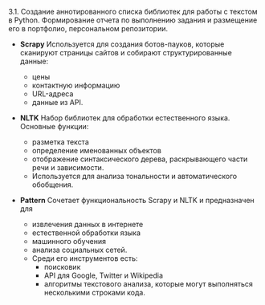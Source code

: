 3.1. Создание аннотированного списка библиотек для работы с текстом в Python. Формирование отчета по выполнению задания и 
     размещение его в портфолио, персональном репозитории. 
     
* **Scrapy** Используется для создания ботов-пауков, которые сканируют страницы сайтов и собирают структурированные данные: 
  - цены
  - контактную информацию
  - URL-адреса
  - данные из API.

* **NLTK** Набор библиотек для обработки естественного языка. Основные функции: 
  - разметка текста
  - определение именованных объектов
  - отображение синтаксического дерева, раскрывающего части речи и зависимости.
  - Используется для анализа тональности и автоматического обобщения.
  
* **Pattern** Сочетает функциональность Scrapy и NLTK и предназначен для 
  - извлечения данных в интернете
  - естественной обработки языка
  - машинного обучения
  - анализа социальных сетей. 
  - Среди его инструментов есть: 
    - поисковик
    - API для Google, Twitter и Wikipedia
    - алгоритмы текстового анализа, которые могут выполняться несколькими строками кода.
